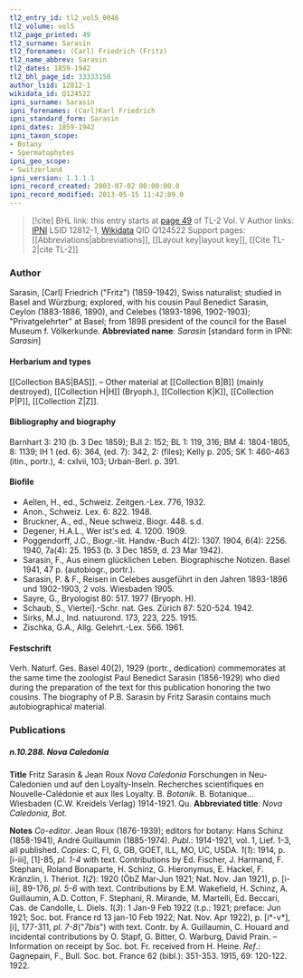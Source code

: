 ```yaml
---
tl2_entry_id: tl2_vol5_0046
tl2_volume: vol5
tl2_page_printed: 49
tl2_surname: Sarasin
tl2_forenames: (Carl) Friedrich (Fritz)
tl2_name_abbrev: Sarasin
tl2_dates: 1859-1942
tl2_bhl_page_id: 33333150
author_lsid: 12812-1
wikidata_id: Q124522
ipni_surname: Sarasin
ipni_forenames: (Carl)Karl Friedrich
ipni_standard_form: Sarasin
ipni_dates: 1859-1942
ipni_taxon_scope: 
- Botany
- Spermatophytes
ipni_geo_scope: 
- Switzerland
ipni_version: 1.1.1.1
ipni_record_created: 2003-07-02 00:00:00.0
ipni_record_modified: 2013-05-15 11:42:09.0
---
```


> [!cite] BHL link: this entry starts at [page 49](https://www.biodiversitylibrary.org/page/33333150) of TL-2 Vol. V
> Author links: [IPNI](https://www.ipni.org/a/12812-1) LSID 12812-1, [Wikidata](https://www.wikidata.org/wiki/Q124522) QID Q124522
> Support pages: [[Abbreviations|abbreviations]], [[Layout key|layout key]], [[Cite TL-2|cite TL-2]]

### Author

Sarasin, \[Carl\] Friedrich ("Fritz") (1859-1942), Swiss naturalist; studied in Basel and Würzburg; explored, with his cousin Paul Benedict Sarasin, Ceylon (1883-1886, 1890), and Celebes (1893-1896, 1902-1903); "Privatgelehrter" at Basel; from 1898 president of the council for the Basel Museum f. Völkerkunde. 
**Abbreviated name**: *Sarasin* \[standard form in IPNI: *Sarasin*\]

#### Herbarium and types

[[Collection BAS|BAS]]. – Other material at [[Collection B|B]] (mainly destroyed), [[Collection H|H]] (Bryoph.), [[Collection K|K]], [[Collection P|P]], [[Collection Z|Z]].

#### Bibliography and biography

Barnhart 3: 210 (b. 3 Dec 1859); BJI 2: 152; BL 1: 119, 316; BM 4: 1804-1805, 8: 1139; IH 1 (ed. 6): 364, (ed. 7): 342, 2: (files); Kelly p. 205; SK 1: 460-463 (itin., portr.), 4: cxlvii, 103; Urban-Berl. p. 391.

#### Biofile

- Aellen, H., ed., Schweiz. Zeitgen.-Lex. 776, 1932.
- Anon., Schweiz. Lex. 6: 822. 1948.
- Bruckner, A., ed., Neue schweiz. Biogr. 448. s.d.
- Degener, H.A.L., Wer ist's ed. 4. 1200. 1909.
- Poggendorff, J.C., Biogr.-lit. Handw.-Buch 4(2): 1307. 1904, 6(4): 2256. 1940, 7a(4): 25. 1953 (b. 3 Dec 1859, d. 23 Mar 1942).
- Sarasin, F., Aus einem glücklichen Leben. Biographische Notizen. Basel 1941, 47 p. (autobiogr., portr.).
- Sarasin, P. & F., Reisen in Celebes ausgeführt in den Jahren 1893-1896 und 1902-1903, 2 vols. Wiesbaden 1905.
- Sayre, G., Bryologist 80: 517. 1977 (Bryoph. H).
- Schaub, S., Viertel\].-Schr. nat. Ges. Zürich 87: 520-524. 1942.
- Sirks, M.J., Ind. natuurond. 173, 223, 225. 1915.
- Zischka, G.A., Allg. Gelehrt.-Lex. 566. 1961.

#### Festschrift

Verh. Naturf. Ges. Basel 40(2), 1929 (portr., dedication) commemorates at the same time the zoologist Paul Benedict Sarasin (1856-1929) who died during the preparation of the text for this publication honoring the two cousins. The biography of P.B. Sarasin by Fritz Sarasin contains much autobiographical material.

### Publications

##### n.10.288. Nova Caledonia

**Title**
Fritz Sarasin & Jean Roux *Nova Caledonia* Forschungen in Neu-Caledonien und auf den Loyalty-Inseln. Recherches scientifiques en Nouvelle-Calédonie et aux Iles Loyalty. B. *Botanik*. B. Botanique... Wiesbaden (C.W. Kreidels Verlag) 1914-1921. Qu.
**Abbreviated title**: *Nova Caledonia, Bot.*

**Notes**
*Co-editor*. Jean Roux (1876-1939); editors for botany: Hans Schinz (1858-1941), André Guillaumin (1885-1974).
*Publ*.: 1914-1921, vol. 1, Lief. 1-3, all published. *Copies*: C, FI, G, GB, GOET, ILL, MO, UC, USDA.
*1*(*1*): 1914, p. \[i-iii\], \[1\]-85, *pl. 1-4* with text. Contributions by Ed. Fischer, J. Harmand, F. Stephani, Roland Bonaparte, H. Schinz, G. Hieronymus, E. Hackel, F. Kränzlin, I. Thériot.
*1*(*2*): 1920 (ÖbZ Mar-Jun 1921; Nat. Nov. Jan 1921), p. \[i-iii\], 89-176, *pl. 5-6* with text. Contributions by E.M. Wakefield, H. Schinz, A. Guillaumin, A.D. Cotton, F. Stephani, R. Mirande, M. Martelli, Ed. Beccari, Cas. de Candolle, L. Diels.
*1*(*3*): 1 Jan-9 Feb 1922 (t.p.: 1921; preface: Jun 1921; Soc. bot. France rd 13 jan-10 Feb 1922; Nat. Nov. Apr 1922), p. \[i\*-v\*\], \[i\], 177-311, *pl. 7-8*("*7bis*") with text. Contr. by A. Guillaumin, C. Houard and incidental contributions by O. Stapf, G. Bitter, O. Warburg, David Prain. – Information on receipt by Soc. bot. Fr. received from H. Heine.
*Ref*.: Gagnepain, F., Bull. Soc. bot. France 62 (bibl.): 351-353. 1915, 69: 120-122. 1922.

